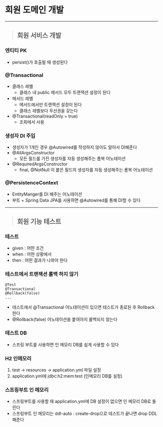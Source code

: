 
# 회원 도메인 개발

-------------------------------------------------------------------------------------------------------------------------------------

> ## 회원 서비스 개발

### 엔티티 PK
- persist()가 호출될 때 생성된다


### @Transactional
- 클래스 레벨 
  - 클래스 내 public 메서드 모두 트랜잭션 설정이 된다
- 메서드 레벨
  - 메서드에서만 트랜잭션 설정이 된다
  - 클래스 레벨보다 우선권을 갖는다
- @Transactional(readOnly = true)
  - 조회에서 사용


### 생성자 DI 주입
- 생성자가 1개인 경우 @Autowired를 작성하지 않아도 알아서 DI해준다
- @AllArgsConstructor
  - 모든 필드를 가진 생성자를 자동 생성해주는 롬복 어노테이션
- @RequiredArgsConstructor
  - final, @NotNull 이 붙은 필드의 생성자를 자동 생성해주는 롬복 어노테이션


### @PersistenceContext
- EntityManger를 DI 해주는 어노테이션
- 부트 + Spring Data JPA를 사용하면 @Autowired를 통해 DI할 수 있다

-------------------------------------------------------------------------------------------------------------------------------------

> ## 회원 기능 테스트

### 테스트
- given : 어떤 조건
- when : 어떤 상황에서
- then : 어떤 결과가 나와야 한다


### 테스트에서 트랜잭션 롤백 하지 않기
    @Test
    @Transactional
    @Rollback(false)
    ...
- 테스트에서 @Transactional 어노테이션이 있으면 테스트가 종료된 후 Rollback한다
- @Rollback(false) 어노테이션을 붙여야지 롤백되지 않는다


### 테스트 DB
- 스프링 부트를 사용하면 인 메모리 DB를 쉽게 사용할 수 있다


### H2 인메모리
1. test -> resources -> application.yml 파일 설정
2. application.yml에 jdbc:h2:mem:test (인메모리 DB를 설정)


### 스프링부트 인 메모리
- 스프링부트를 사용할 때 application.yml에 DB 설정이 없으면 인 메모리 DB로 돌린다
- 스프링부트 인 메모리는 ddl-auto : create-drop으로 테스트가 끝나면 drop DDL 해준다






















